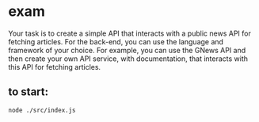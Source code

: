 # exam
Your task is to create a simple API that interacts with a public news API for fetching articles. For the back-end, you can use the language and framework of your choice. For example, you can use the GNews API and then create your own API service, with documentation, that interacts with this API for fetching articles.

## to start:

`node ./src/index.js`


